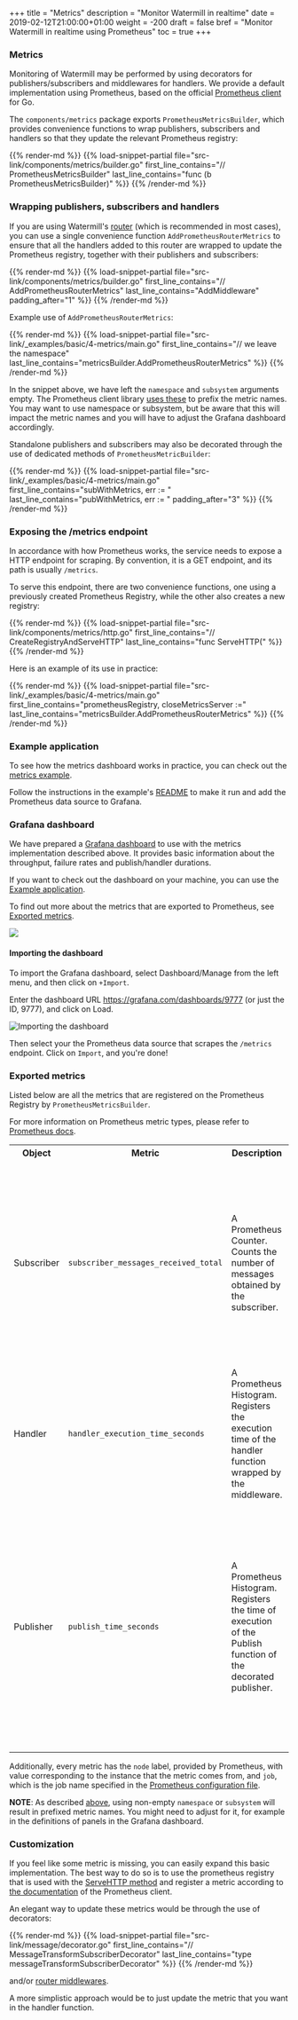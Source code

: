 +++
title = "Metrics"
description = "Monitor Watermill in realtime"
date = 2019-02-12T21:00:00+01:00
weight = -200
draft = false
bref = "Monitor Watermill in realtime using Prometheus"
toc = true
+++

### Metrics

Monitoring of Watermill may be performed by using decorators for publishers/subscribers and middlewares for handlers. 
We provide a default implementation using Prometheus, based on the official [Prometheus client](https://github.com/prometheus/client_golang) for Go.

The `components/metrics` package exports `PrometheusMetricsBuilder`, which provides convenience functions to wrap publishers, subscribers and handlers so that they update the relevant Prometheus registry:

{{% render-md %}}
{{% load-snippet-partial file="src-link/components/metrics/builder.go" first_line_contains="// PrometheusMetricsBuilder" last_line_contains="func (b PrometheusMetricsBuilder)" %}}
{{% /render-md %}}

### Wrapping publishers, subscribers and handlers

If you are using Watermill's [router](/docs/messages-router) (which is recommended in most cases), you can use a single convenience function `AddPrometheusRouterMetrics` to ensure that all the handlers added to this router are wrapped to update the Prometheus registry, together with their publishers and subscribers:

{{% render-md %}}
{{% load-snippet-partial file="src-link/components/metrics/builder.go" first_line_contains="// AddPrometheusRouterMetrics" last_line_contains="AddMiddleware" padding_after="1" %}}
{{% /render-md %}}

Example use of `AddPrometheusRouterMetrics`:

{{% render-md %}}
{{% load-snippet-partial file="src-link/_examples/basic/4-metrics/main.go" first_line_contains="// we leave the namespace" last_line_contains="metricsBuilder.AddPrometheusRouterMetrics" %}}
{{% /render-md %}}

In the snippet above, we have left the `namespace` and `subsystem` arguments empty. The Prometheus client library [uses these](https://godoc.org/github.com/prometheus/client_golang/prometheus#BuildFQName) to prefix the metric names. You may want to use namespace or subsystem, but be aware that this will impact the metric names and you will have to adjust the Grafana dashboard accordingly.

Standalone publishers and subscribers may also be decorated through the use of dedicated methods of `PrometheusMetricBuilder`:

{{% render-md %}}
{{% load-snippet-partial file="src-link/_examples/basic/4-metrics/main.go" first_line_contains="subWithMetrics, err := " last_line_contains="pubWithMetrics, err := " padding_after="3" %}}
{{% /render-md %}}

### Exposing the /metrics endpoint

In accordance with how Prometheus works, the service needs to expose a HTTP endpoint for scraping. By convention, it is a GET endpoint, and its path is usually `/metrics`.

To serve this endpoint, there are two convenience functions, one using a previously created Prometheus Registry, while the other also creates a new registry:

{{% render-md %}}
{{% load-snippet-partial file="src-link/components/metrics/http.go" first_line_contains="// CreateRegistryAndServeHTTP" last_line_contains="func ServeHTTP(" %}}
{{% /render-md %}}

Here is an example of its use in practice:

{{% render-md %}}
{{% load-snippet-partial file="src-link/_examples/basic/4-metrics/main.go" first_line_contains="prometheusRegistry, closeMetricsServer :=" last_line_contains="metricsBuilder.AddPrometheusRouterMetrics" %}}
{{% /render-md %}}

### Example application

To see how the metrics dashboard works in practice, you can check out the [metrics example](https://github.com/sidkik/watermill/tree/master/_examples/basic/4-metrics). 

Follow the instructions in the example's [README](https://github.com/sidkik/watermill/blob/master/_examples/basic/4-metrics/README.md) to make it run and add the Prometheus data source to Grafana.

### Grafana dashboard

We have prepared a [Grafana dashboard](https://grafana.com/dashboards/9777) to use with the metrics implementation described above. It provides basic information about the throughput, failure rates and publish/handler durations.

If you want to check out the dashboard on your machine, you can use the [Example application](#example-application).

To find out more about the metrics that are exported to Prometheus, see [Exported metrics](#exported-metrics).

<a target="_blank" href="https://threedots.tech/watermill-io/grafana_dashboard.png"><img src="https://threedots.tech/watermill-io/grafana_dashboard_small.png" /></a>

#### Importing the dashboard

To import the Grafana dashboard, select Dashboard/Manage from the left menu, and then click on `+Import`.

Enter the dashboard URL https://grafana.com/dashboards/9777 (or just the ID, 9777), and click on Load.

![Importing the dashboard](https://threedots.tech/watermill-io/grafana_import_dashboard.png)

Then select your the Prometheus data source that scrapes the `/metrics` endpoint. Click on `Import`, and you're done!

### Exported metrics

Listed below are all the metrics that are registered on the Prometheus Registry by `PrometheusMetricsBuilder`.
 
For more information on Prometheus metric types, please refer to [Prometheus docs](https://prometheus.io/docs/concepts/metric_types).
 
<table>
  <tr>
    <th>Object</th>
    <th>Metric</th>
    <th>Description</th>
    <th>Labels/Values</th>
  </tr>
  <tr>
    <td rowspan="3">Subscriber</td>
    <td rowspan="3"><code>subscriber_messages_received_total</code></td>
    <td rowspan="3">A Prometheus Counter.<br>Counts the number of messages obtained by the subscriber.</td>
    <td><code>acked</code> is either "acked" or "nacked".</td>
  </tr>
  <tr>
    <td><code>handler_name</code> is set if the subscriber operates within a handler; "&lt;no handler&gt;" otherwise.</td>
  </tr>
  <tr>
    <td><code>subscriber_name</code> identifies the subscriber. If it implements <code>fmt.Stringer</code>, it is the result of `String()`, <code>package.structName</code> otherwise.</td>
  </tr>
  <tr>
    <td rowspan="2">Handler</td>
    <td rowspan="2"><code>handler_execution_time_seconds</code></td>
    <td rowspan="2">A Prometheus Histogram. <br>Registers the execution time of the handler function wrapped by the middleware.</td>
    <td><code>handler_name</code> is the name of the handler.</td>
  </tr>
  <tr>
    <td><code>success</code> is either "true" or "false", depending on whether the wrapped handler function returned an error or not.</td>
  </tr>
  <tr>
    <td rowspan="3">Publisher</td>
    <td rowspan="3"><code>publish_time_seconds</code></td>
    <td rowspan="3">A Prometheus Histogram.<br>Registers the time of execution of the Publish function of the decorated publisher.</td>
    <td><code>success</code> is either "true" or "false", depending on whether the decorated publisher returned an error or not.</td>
  </tr>
  <tr>
    <td><code>handler_name</code> is set if the publisher operates within a handler; "&lt;no handler&gt;" otherwise.</td>
  </tr>
  <tr>
    <td><code>publisher_name</code> identifies the publisher. If it implements <code>fmt.Stringer</code>, it is the result of `String()`, <code>package.structName</code> otherwise.</td>
  </tr>
</table>

Additionally, every metric has the `node` label, provided by Prometheus, with value corresponding to the instance that the metric comes from, and `job`, which is the job name specified in the [Prometheus configuration file](https://github.com/sidkik/watermill/blob/master/_examples/basic/4-metrics/prometheus.yml).

**NOTE**: As described [above](#wrapping-publishers-subscribers-and-handlers), using non-empty `namespace` or `subsystem` will result in prefixed metric names. You might need to adjust for it, for example in the definitions of panels in the Grafana dashboard.

### Customization

If you feel like some metric is missing, you can easily expand this basic implementation. The best way to do so is to use the prometheus registry that is used with the [ServeHTTP method](#exposing-the-metrics-endpoint) and register a metric according to [the documentation](https://godoc.org/github.com/prometheus/client_golang/prometheus) of the Prometheus client.

An elegant way to update these metrics would be through the use of decorators:

{{% render-md %}}
{{% load-snippet-partial file="src-link/message/decorator.go" first_line_contains="// MessageTransformSubscriberDecorator" last_line_contains="type messageTransformSubscriberDecorator" %}}
{{% /render-md %}}

and/or [router middlewares](/docs/messages-router/#middleware). 

A more simplistic approach would be to just update the metric that you want in the handler function.

